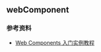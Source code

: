 ## webComponent





### 参考资料
- [Web Components 入门实例教程](http://www.ruanyifeng.com/blog/2019/08/web_components.html)
